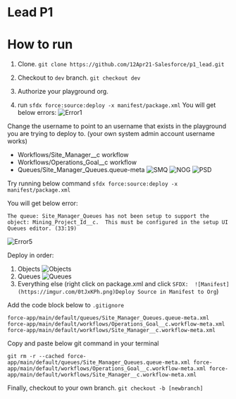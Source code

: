 # Lead P1

# How to run

1. Clone.
`git clone https://github.com/12Apr21-Salesforce/p1_lead.git`

2. Checkout to `dev` branch.
`git checkout dev`

3. Authorize your playground org.

4. run `sfdx force:source:deploy -x manifest/package.xml`
You will get below errors:
![Error1](https://imgur.com/t5Dz1l5.png)

Change the username to point to an username that exists in the playground you are trying to deploy to. (your own system admin account username works)
- Workflows/Site_Manager__c workflow
- Workflows/Operations_Goal__c workflow
- Queues/Site_Manager_Queues.queue-meta
![SMQ](https://imgur.com/m8kC37u.png)
![NOG](https://imgur.com/ynWbOBW.png)
![PSD](https://imgur.com/HsIh3Ue.png)


Try running below command
 `sfdx force:source:deploy -x manifest/package.xml`

You will get below error:
```
The queue: Site_Manager_Queues has not been setup to support the object: Mining_Project_Id__c.  This must be configured in the setup UI Queues editor. (33:19)
```
![Error5](https://imgur.com/0tJxKPh.png)


Deploy in order:
1. Objects
![Objects](https://imgur.com/eD79TxB.png)
2. Queues
![Queues](https://imgur.com/6s6B9GC.png)
3. Everything else (right click on package.xml and click `SFDX: 
![Manifest](https://imgur.com/0tJxKPh.png)Deploy Source in Manifest to Org`)


Add the code block below to `.gitignore`
```
force-app/main/default/queues/Site_Manager_Queues.queue-meta.xml
force-app/main/default/workflows/Operations_Goal__c.workflow-meta.xml
force-app/main/default/workflows/Site_Manager__c.workflow-meta.xml
```

Copy and paste below git command in your terminal
```
git rm -r --cached force-app/main/default/queues/Site_Manager_Queues.queue-meta.xml force-app/main/default/workflows/Operations_Goal__c.workflow-meta.xml force-app/main/default/workflows/Site_Manager__c.workflow-meta.xml
```

Finally, checkout to your own branch.
`git checkout -b [newbranch]`

